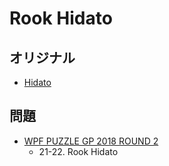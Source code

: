 # Rook Hidato

## オリジナル
- [Hidato](hidato.md)

## 問題
- [WPF PUZZLE GP 2018 ROUND 2](../questions/wpfpgp2018-2.md)
	- 21-22. Rook Hidato
